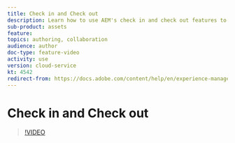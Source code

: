 ```yaml
---
title: Check in and Check out
description: Learn how to use AEM's check in and check out features to facilitate multi-user collaboration on assets.
sub-product: assets
feature: 
topics: authoring, collaboration
audience: author
doc-type: feature-video
activity: use
version: cloud-service
kt: 4542
redirect-from: https://docs.adobe.com/content/help/en/experience-manager-learn/assets/collaboration/checkin-checkout-feature-video-use.html
---
```


# Check in and Check out

>[!VIDEO](https://video.tv.adobe.com/v/32048/?quality=12&learn=on&hidetitle=true)


